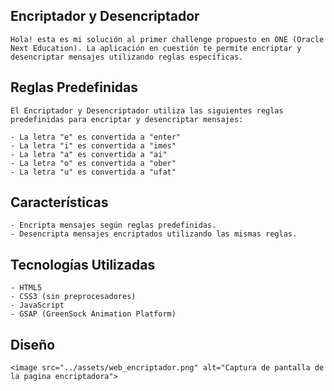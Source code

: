 ## Encriptador y Desencriptador
    Hola! esta es mi solución al primer challenge propuesto en ONE (Oracle Next Education). La aplicación en cuestión te permite encriptar y desencriptar mensajes utilizando reglas específicas.

## Reglas Predefinidas
    El Encriptador y Desencriptador utiliza las siguientes reglas predefinidas para encriptar y desencriptar mensajes:

    - La letra "e" es convertida a "enter"
    - La letra "i" es convertida a "imes"
    - La letra "a" es convertida a "ai"
    - La letra "o" es convertida a "ober"
    - La letra "u" es convertida a "ufat"
## Características
    - Encripta mensajes según reglas predefinidas.
    - Desencripta mensajes encriptados utilizando las mismas reglas.


## Tecnologías Utilizadas
    - HTML5
    - CSS3 (sin preprocesadores)
    - JavaScript
    - GSAP (GreenSock Animation Platform)

## Diseño
    <image src="../assets/web_encriptador.png" alt="Captura de pantalla de la pagina encriptadora">
